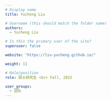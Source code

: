 ```yaml
---
# Display name
title: Yucheng Liu

# Username (this should match the folder name)
authors:
  - Yucheng Liu

# Is this the primary user of the site?
superuser: false

website: "https://liu-yucheng.github.io/"

weight: 11

# Role/position
role: 硕士研究生 <br> Fall, 2022

user_groups:
  - 团队
---
```


